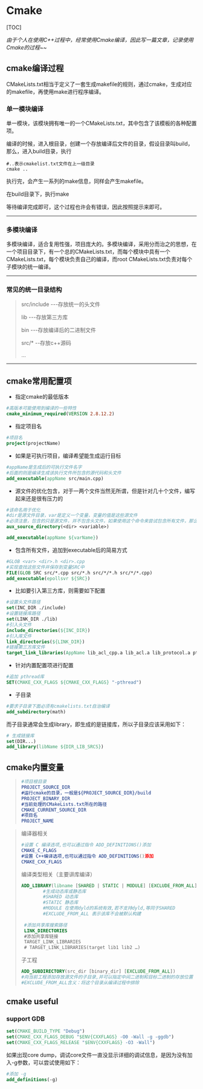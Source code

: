 # Cmake

[TOC]

*由于个人在使用C++过程中，经常使用Cmake编译，因此写一篇文章，记录使用Cmake的过程~~*

## cmake编译过程

CMakeLists.txt相当于定义了一套生成makefile的规则，通过cmake，生成对应的makefile，再使用make进行程序编译。

### 单一模块编译

单一模块，该模块拥有唯一的一个CMakeLists.txt，其中包含了该模板的各种配置项。

编译的时候，进入根目录，创建一个存放编译后文件的目录，假设目录叫build，那么，进入build目录，执行

```
#..表示cmakelist.txt文件在上一级目录
cmake ..
```

执行完，会产生一系列的make信息，同样会产生makefile。

在build目录下，执行make 

等待编译完成即可，这个过程也许会有错误，因此按照提示来即可。

---

### 多模块编译

多模块编译，适合复用性强，项目庞大的。多模块编译，采用分而治之的思想，在一个项目目录下，有一个总的CMakeLists.txt，而每个模块中具有一个CMakeLists.txt，每个模块负责自己的编译，而root CMakeLists.txt负责对每个子模块的统一编译。

----

### 常见的统一目录结构

> src/include ---存放统一的头文件
>
> lib ---存放第三方库
>
> bin ---存放编译后的二进制文件
>
> src/* --存放c++源码
>
> ...

---



## cmake常用配置项

- 指定cmake的最低版本

```cmake
#高版本可能使用到编译的一些特性
cmake_minimum_required(VERSION 2.8.12.2)
```

- 指定项目名

```cmake
#项目名
project(projectName)
```

- 如果是可执行项目，编译希望能生成运行目标

```cmake
#appName是生成后的可执行文件名字
#后面的则是编译生成该执行文件所包含的源代码和头文件
add_executable(appName src/main.cpp)
```

- 源文件的优化包含，对于一两个文件当然无所谓，但是针对几十个文件，编写起来还是很有压力的

```cmake
#该命名用于优化
#dir是源文件目录，var是定义一个变量，变量的值是这些源文件
#必须注意，包含的只是源文件，并不包含头文件，如果使用这个命令来尝试包含所有文件，那么将会失败
aux_source_directory(<dir> <variable>)

add_executable(appName ${varName})
```

- 包含所有文件，追加到executable后的简易方式

```cmake
#GLOB <var> <dir>.h <dir>.cpp
#实现查找这些文件并保存到变量SRC中
FILE(GLOB SRC src/*.cpp src/*.h src/*/*.h src/*/*.cpp)
add_executable(epollsvr ${SRC})
```

- 比如要引入第三方库，则需要如下配置

```cmake
#设置头文件路径
set(INC_DIR ./include)
#设置链接库路径
set(LINK_DIR ./lib)
#引入头文件
include_directories(${INC_DIR})
#引入库文件
link_directories(${LINK_DIR})
#链接第三方库文件
target_link_libraries(AppName lib_acl_cpp.a lib_acl.a lib_protocol.a pthread gflags)
```

- 针对内置配置项进行配置

```cmake
#追加 pthread库
SET(CMAKE_CXX_FLAGS ${CMAKE_CXX_FLAGS} "-pthread")
```

- 子目录

```cmake
#要求子目录下面必须有cmakelists.txt自治编译
add_subdirectory(math)
```

而子目录通常会生成library，即生成的是链接库，所以子目录应该采用如下：

```cmake
# 生成链接库
set(DIR...)
add_library(libName ${DIR_LIB_SRCS})
```



## cmake内置变量

> ```cmake
> #项目根目录
> PROJECT_SOURCE_DIR
> #运行cmake的目录，一般是${PROJECT_SOURCE_DIR}/build
> PROJECT_BINARY_DIR
> #当前处理的CMakeLists.txt所在的路径
> CMAKE_CURRENT_SOURCE_DIR 
> #项目名
> PROJECT_NAME 
> ```

> 编译器相关
>
> ```cmake
> #设置 C 编译选项,也可以通过指令 ADD_DEFINITIONS()添加
> CMAKE_C_FLAGS
> #设置 C++编译选项,也可以通过指令 ADD_DEFINITIONS()添加
> CMAKE_CXX_FLAGS
> ```
>
> 编译类型相关（主要讲库编译）
>
> ```cmake
> ADD_LIBRARY(libname [SHARED | STATIC | MODULE] [EXCLUDE_FROM_ALL] SRC_LIST)
>         #生成动态库或静态库
>         #SHARED 动态库
>         #STATIC 静态库
>         #MODULE 在使用dyld的系统有效,若不支持dyld,等同于SHARED
>         #EXCLUDE_FROM_ALL 表示该库不会被默认构建
>  
>  #添加共享库搜索路径
>  LINK_DIRECTORIES 
>  #添加共享库链接
>  TARGET_LINK_LIBRARIES
>  # TARGET_LINK_LIBRARIES(target lib1 lib2 …)
> ```
>
> 子工程
>
> ```cmake
> ADD_SUBDIRECTORY(src_dir [binary_dir] [EXCLUDE_FROM_ALL])
> #向当前工程添加存放源文件的子目录,并可以指定中间二进制和目标二进制的存放位置
> #EXCLUDE_FROM_ALL含义：将这个目录从编译过程中排除
> ```
>
> 



## cmake useful

### support GDB

```cmake
set(CMAKE_BUILD_TYPE "Debug")
set(CMAKE_CXX_FLAGS_DEBUG "$ENV{CXXFLAGS} -O0 -Wall -g -ggdb")
set(CMAKE_CXX_FLAGS_RELEASE "$ENV{CXXFLAGS} -O3 -Wall")
```

如果出现core dump，调试core文件一直没显示详细的调试信息，是因为没有加入-g参数，可以尝试使用如下：

```cmake
#添加 -g 
add_definitions(-g)
```

